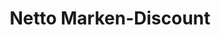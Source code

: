 ---
title: "Netto Marken-Discount"
url: /muenster/netto-marken-discount-merkureck/
shop: Supermarkt
---